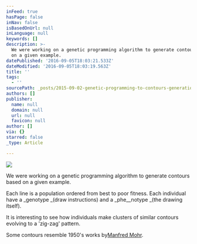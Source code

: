 ```yaml
---
inFeed: true
hasPage: false
inNav: false
isBasedOnUrl: null
inLanguage: null
keywords: []
description: >-
  We were working on a genetic programming algorithm to generate contours based
  on a given example.
datePublished: '2016-09-05T18:03:21.533Z'
dateModified: '2016-09-05T18:03:19.563Z'
title: ''
tags:
  - ''
sourcePath: _posts/2015-09-02-genetic-programming-to-contours-generation.md
authors: []
publisher:
  name: null
  domain: null
  url: null
  favicon: null
author: []
via: {}
starred: false
_type: Article

---
```

![](https://the-grid-user-content.s3-us-west-2.amazonaws.com/a0c54e0f-057a-4d0f-b466-2a911cb70b5d.png)

We were working on a genetic programming algorithm to generate contours based on a given example.

Each line is a population ordered from best to poor fitness. Each individual have a _genotype _(draw instructions) and a _phe__notype _(the drawing itself).

It is interesting to see how individuals make clusters of similar contours evolving to a 'zig-zag' pattern.

Some contours resemble 1950's works by[Manfred Mohr][0].

[0]: https://www.flickr.com/photos/transphormetic/sets/72157632181295604/